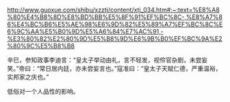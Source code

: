 http://www.guoxue.com/shibu/xzztj/content/xtj_034.htm#:~:text=%E8%A8%80%E4%B8%8D%E8%BD%BB%E5%8F%91%EF%BC%8C-,%E8%A7%86%E4%BC%B6%E5%AE%98%E6%9D%82%E5%89%A7%EF%BC%8C%E6%9C%AA%E5%B0%9D%E5%A6%84%E7%AC%91,-%E3%80%82%E2%80%9D%E5%B8%9D%E6%9B%B0%EF%BC%9A%E2%80%9C%E5%B8%B8

辛巳，参知政事李迪言：“皇太子举动由礼，言不轻发，视伶官杂剧，未尝妄笑。”帝曰：“常日居内廷，亦未尝妄言也。”寇准曰：“皇太子天赋仁德，严重温裕，实邦家之庆也。”

低俗对一个人品性的影响。

